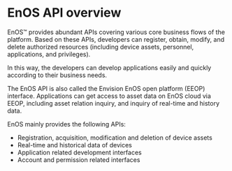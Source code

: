 # EnOS API overview

EnOS™ provides abundant APIs covering various core business flows of the platform. Based on these APIs, developers can register, obtain, modify, and delete authorized resources (including device assets, personnel, applications, and privileges).

In this way, the developers can develop applications easily and quickly according to their business needs.

The EnOS API is also called the Envision EnOS open platform (EEOP) interface. Applications can get access to asset data on EnOS cloud via EEOP, including asset relation inquiry, and inquiry of real-time and history data.

EnOS mainly provides the following APIs:
- Registration, acquisition, modification and deletion of device assets
- Real-time and historical data of devices
- Application related development interfaces
- Account and permission related interfaces
